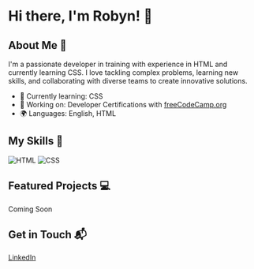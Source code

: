 # Hi there, I'm Robyn! 👋


## About Me 🚀

I'm a passionate developer in training with experience in HTML and currently learning CSS. I love tackling complex problems, learning new skills, and collaborating with diverse teams to create innovative solutions.

- 🌱 Currently learning: CSS
- 🔭 Working on: Developer Certifications with [freeCodeCamp.org](https://freecodecamp.org)
- 🌍 Languages: English, HTML


## My Skills 🧠

![HTML](https://img.shields.io/badge/HTML5-E34F26?style=for-the-badge&logo=html5&logoColor=white)
![CSS](https://img.shields.io/badge/CSS3-1572B6?style=for-the-badge&logo=css3&logoColor=white)


## Featured Projects 💻

Coming Soon

## Get in Touch 📬

[LinkedIn](https://www.linkedin.com/in/robyn-bodde-8b8a8026/)



